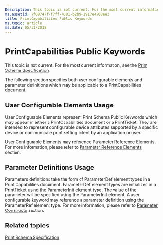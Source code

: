 ```yaml
---
Description: This topic is not current. For the most current information, see the Print Schema Specification.
ms.assetid: 7f08747f-f7ff-4381-b2b9-1917e4708ee3
title: PrintCapabilities Public Keywords
ms.topic: article
ms.date: 05/31/2018
---
```


# PrintCapabilities Public Keywords

This topic is not current. For the most current information, see the [Print Schema Specification](https://go.microsoft.com/?linkid=7141496).

The following section specifies both user configurable elements and parameter definitions which may be applicable to a PrintCapabilities document.

## User Configurable Elements Usage

User Configurable Elements represent Print Schema Public Keywords which may appear in either a PrintCapabilities document or a PrintTicket. They are intended to represent configurable device attributes supported by a specific device or communicate print setting intent by an application or user.

User Configurable Elements may reference Parameter Reference Elements. For more information, please refer to [Parameter Reference Elements](parameter-reference-elements.md) section.

## Parameter Definitions Usage

Parameters definitions take the form of ParameterDef element types in a Print Capabilities document. ParameterDef element types are initialized in a PrintTicket using the ParameterInit element type. The value of the parameter will be specified using the ParameterInit element. A user configurable keyword may reference a parameter definition using the ParameterRef element type. For more information, please refer to [Parameter Constructs](parameter-constructs.md) section.

## Related topics

<dl> <dt>

[Print Schema Specification](https://go.microsoft.com/?linkid=7141496)
</dt> </dl>

 

 



